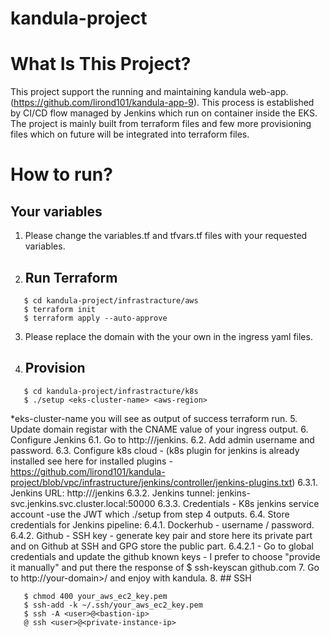 # kandula-project

# What Is This Project?
This project support the running and maintaining kandula web-app. (https://github.com/lirond101/kandula-app-9).
This process is established by CI/CD flow managed by Jenkins which run on container inside the EKS.
The project is mainly built from terraform files and few more provisioning files which on future will be integrated into terraform files.

# How to run?
## Your variables
1. Please change the variables.tf and tfvars.tf files with your requested variables.
2. ## Run Terraform
```shell script
   $ cd kandula-project/infrastracture/aws
   $ terraform init
   $ terraform apply --auto-approve
   ```
3. Please replace the domain with the your own in the ingress yaml files.
4. ## Provision
```shell script
   $ cd kandula-project/infrastracture/k8s
   $ ./setup <eks-cluster-name> <aws-region> 
   ```
   *eks-cluster-name you will see as output of success terraform run.
5. Update domain registar with the CNAME value of your ingress output.
6. Configure Jenkins
    6.1. Go to http://<your-domain>/jenkins.
    6.2. Add admin username and password.
    6.3. Configure k8s cloud - (k8s plugin for jenkins is already installed see here for installed plugins - https://github.com/lirond101/kandula-project/blob/vpc/infrastructure/jenkins/controller/jenkins-plugins.txt)
        6.3.1. Jenkins URL: http://<your-domain>/jenkins
        6.3.2. Jenkins tunnel: jenkins-svc.jenkins.svc.cluster.local:50000
        6.3.3. Credentials - K8s jenkins service account -use the JWT which ./setup from step 4 outputs.
    6.4. Store credentials for Jenkins pipeline:
        6.4.1. Dockerhub - username / password.
        6.4.2. Github - SSH key - generate key pair and store here its private part and on Github at SSH and GPG store the public part.
            6.4.2.1 - Go to global credentials and update the github known keys - I prefer to choose "provide it manually" and put there the response of $ ssh-keyscan github.com
7. Go to http://your-domain>/ and enjoy with kandula.
8. ## SSH
```shell script
   $ chmod 400 your_aws_ec2_key.pem
   $ ssh-add -k ~/.ssh/your_aws_ec2_key.pem
   $ ssh -A <user>@<bastion-ip>
   @ ssh <user>@<private-instance-ip>
   ```